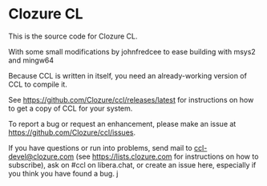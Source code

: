 # Clozure CL

This is the source code for Clozure CL.

With some small modifications by johnfredcee to ease building with msys2 and mingw64

Because CCL is written in itself, you need an already-working version
of CCL to compile it.

See https://github.com/Clozure/ccl/releases/latest for instructions
on how to get a copy of CCL for your system.

To report a bug or request an enhancement, please make an issue at
https://github.com/Clozure/ccl/issues.

If you have questions or run into problems, send mail to
ccl-devel@clozure.com (see https://lists.clozure.com for instructions
on how to subscribe), ask on #ccl on libera.chat, or create an
issue here, especially if you think you have found a bug.
j